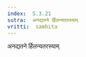 ```yaml
---
index:  5.3.21
sutra:  अनद्यतने र्हिलन्यतरस्याम्
vritti:  samhita 
---
```


अनद्यतने र्हिलन्यतरस्याम्

